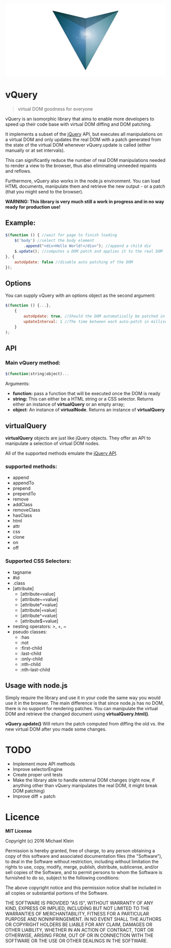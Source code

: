 ![AVA](logo.png)
# vQuery
> virtual DOM goodness for everyone

vQuery is an isomorphic library that aims to enable more developers to speed up their code base with virtual DOM diffing and DOM patching.

It implements a subset of the [jQuery](http://www.jquery.com/) API, but executes all manipulations on a virtual DOM and only updates the real DOM with a patch generated from the state of the virtual DOM whenever vQuery.update is called (either manually or at set intervals).

This can significantly reduce the number of real DOM manipulations needed to render a view to the browser, thus also eliminating unneeded repaints and reflows.

Furthermore, vQuery also works in the node.js environment. You can load HTML documents, manipulate them and retrieve the new output - or a patch (that you might send to the browser).

**WARNING: This library is very much still a work in progress and in no way ready for production use!**


## Example:

```javascript
$(function () { //wait for page to finish loading
    $('body') //select the body element
        .append("<div>Hello World!</div>"); //append a child div
    $.update(); //computes a DOM patch and applies it to the real DOM
}, {
    autoUpdate: false //disable auto patching of the DOM
});
```


## Options

You can supply vQuery with an options object as the second argument:


```javascript
$(function () {...}, 
    {
        autoUpdate: true, //Should the DOM automatically be patched in intervals (using window.requestAnimationFrame)? You can always call vQuery.update() to trigger a patch. Default: true
        updateInterval: 1 //The time between each auto-patch in milliseconds. Default: 1
    }
);
```


## API


### Main vQuery method:

```javascript
$(function|string|object)...
```
Arguments:
* **function:** pass a function that will be executed once the DOM is ready
* **string:** This can either be a HTML string or a CSS selector. Returns either an instance of **virtualQuery** or an empty array;
* **object**: An instance of **virtualNode**. Returns an instance of **virtualQuery** 


## virtualQuery

**virtualQuery** objects are just like jQuery objects. They offer an API to manipulate a selection of virtual DOM nodes. 

All of the supported methods emulate the [jQuery API](http://api.jquery.com/).


### supported methods:

* append
* appendTo
* prepend
* prependTo
* remove
* addClass
* removeClass
* hasClass
* html
* attr
* css
* clone
* on
* off


### Supported CSS Selectors:

* tagname
* #id
* .class
* [attribute]
    * [attribute=value]
    * [attribute~=value]
    * [attribute*=value]
    * [attribute|=value]    
    * [attribute^=value]
    * [attribute$=value]
* nesting operators: >, +, ~
* pseudo classes:
    * :has
    * :not
    * :first-child
    * :last-child
    * :only-child
    * :nth-child
    * :nth-last-child


## Usage with node.js

Simply require the library and use it in your code the same way you would use it in the browser. The main difference is that since node.js has no DOM, there is no support for rendering patches. You can manipulate the virtual DOM and retrieve the changed document using **virtualQuery.html()**.

**vQuery.update()** Will return the patch computed from diffing the old vs. the new virtual DOM after you made some changes.


# TODO

* Implement more API methods
* Improve selectorEngine
* Create proper unit tests
* Make the library able to handle external DOM changes (right now, if anything other than vQuery manipulates the real DOM, it might break DOM patching)
* Improve diff + patch


# Licence

**MIT License**

Copyright (c) 2016 Michael Klein

Permission is hereby granted, free of charge, to any person obtaining a copy
of this software and associated documentation files (the "Software"), to deal
in the Software without restriction, including without limitation the rights
to use, copy, modify, merge, publish, distribute, sublicense, and/or sell
copies of the Software, and to permit persons to whom the Software is
furnished to do so, subject to the following conditions:

The above copyright notice and this permission notice shall be included in all
copies or substantial portions of the Software.

THE SOFTWARE IS PROVIDED "AS IS", WITHOUT WARRANTY OF ANY KIND, EXPRESS OR
IMPLIED, INCLUDING BUT NOT LIMITED TO THE WARRANTIES OF MERCHANTABILITY,
FITNESS FOR A PARTICULAR PURPOSE AND NONINFRINGEMENT. IN NO EVENT SHALL THE
AUTHORS OR COPYRIGHT HOLDERS BE LIABLE FOR ANY CLAIM, DAMAGES OR OTHER
LIABILITY, WHETHER IN AN ACTION OF CONTRACT, TORT OR OTHERWISE, ARISING FROM,
OUT OF OR IN CONNECTION WITH THE SOFTWARE OR THE USE OR OTHER DEALINGS IN THE
SOFTWARE.
